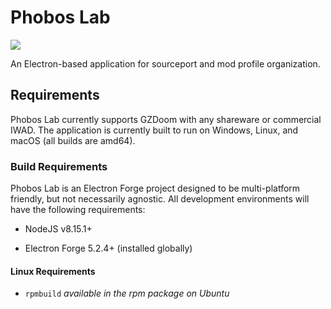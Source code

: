 # Phobos Lab

<img src="https://travis-ci.org/mccarrmb/phobos-lab.svg?branch=master">

An Electron-based application for sourceport and mod profile organization.

## Requirements

Phobos Lab currently supports GZDoom with any shareware or commercial IWAD. The application is currently built to run on Windows, Linux, and macOS (all builds are amd64).

### Build Requirements

Phobos Lab is an Electron Forge project designed to be multi-platform friendly, but not necessarily agnostic. All development environments will have the following requirements:

* NodeJS v8.15.1+

* Electron Forge 5.2.4+ (installed globally)

#### Linux Requirements

* `rpmbuild` *available in the rpm package on Ubuntu*

